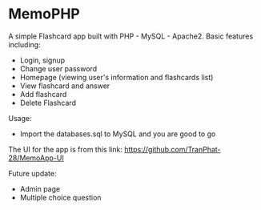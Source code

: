 # MemoPHP
 
A simple Flashcard app built with PHP - MySQL - Apache2. Basic features including:
- Login, signup
- Change user password
- Homepage (viewing user's information and flashcards list)
- View flashcard and answer
- Add flashcard
- Delete Flashcard

Usage:
- Import the databases.sql to MySQL and you are good to go

The UI for the app is from this link: https://github.com/TranPhat-28/MemoApp-UI

Future update:
- Admin page
- Multiple choice question
